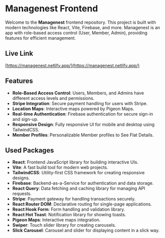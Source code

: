  # Managenest Frontend

Welcome to the **Managenest** frontend repository. This project is built with modern technologies like React, Vite, Firebase, and more. Managenest is an app with role-based access control (User, Member, Admin), providing features for efficient management.

## Live Link

[https://managenest.netlify.app/](https://managenest.netlify.app/)

## Features

- **Role-Based Access Control**: Users, Members, and Admins have different access levels and permissions.
- **Stripe Integration**: Secure payment handling for users with Stripe.
- **Location Maps**: Interactive maps powered by Pigeon Maps.
- **Real-time Authentication**: Firebase authentication for secure sign-in and sign-up.
- **Responsive Design**: Fully responsive UI for mobile and desktop using TailwindCSS.
- **Member Profiles**: Personalizable Member profiles to See Flat Details.


## Used Packages

- **React**: Frontend JavaScript library for building interactive UIs.
- **Vite**: A fast build tool for modern web projects.
- **TailwindCSS**: Utility-first CSS framework for creating responsive designs.
- **Firebase**: Backend-as-a-Service for authentication and data storage.
- **React Query**: Data fetching and caching library for managing API requests.
- **Stripe**: Payment gateway for handling transactions securely.
- **React Router DOM**: Declarative routing for single-page applications.
- **React Hook Form**: Form handling and validation library.
- **React Hot Toast**: Notification library for showing toasts.
- **Pigeon Maps**: Interactive maps integration.
- **Swiper**: Touch slider library for creating carousels.
- **Slick Carousel**: Carousel and slider for displaying content in a slick way.

